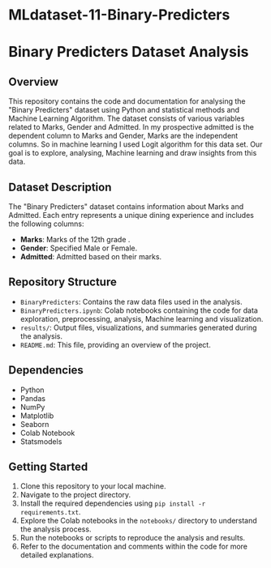 # MLdataset-11-Binary-Predicters
# Binary Predicters Dataset Analysis

## Overview
This repository contains the code and documentation for analysing the "Binary Predicters" dataset using Python and statistical methods and Machine Learning Algorithm. The dataset consists of various variables related to Marks, Gender and Admitted. In my prospective admitted is the dependent column to Marks and Gender, Marks are the independent columns. So in machine learning I used Logit algorithm for this data set. Our goal is to explore, analysing, Machine learning and draw insights from this data.
## Dataset Description
The "Binary Predicters" dataset contains information about Marks and Admitted. Each entry represents a unique dining experience and includes the following columns:

- **Marks**: Marks of the 12th grade .
- **Gender**: Specified Male or Female.
- **Admitted**: Admitted based on their marks.

## Repository Structure
- `BinaryPredicters`: Contains the raw data files used in the analysis.
- `BinaryPredicters.ipynb`: Colab notebooks containing the code for data exploration, preprocessing, analysis, Machine learning and visualization.
- `results/`: Output files, visualizations, and summaries generated during the analysis.
- `README.md`: This file, providing an overview of the project.

## Dependencies
- Python
- Pandas
- NumPy
- Matplotlib
- Seaborn
- Colab Notebook
- Statsmodels

## Getting Started
1. Clone this repository to your local machine.
2. Navigate to the project directory.
3. Install the required dependencies using `pip install -r requirements.txt`.
4. Explore the Colab notebooks in the `notebooks/` directory to understand the analysis process.
5. Run the notebooks or scripts to reproduce the analysis and results.
6. Refer to the documentation and comments within the code for more detailed explanations.


